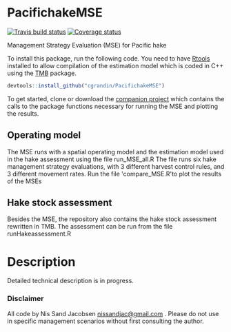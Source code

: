 # PacifichakeMSE

[![Travis build status](https://travis-ci.org/cgrandin/PacifichakeMSE.svg?branch=master)](https://travis-ci.org/cgrandin/PacifichakeMSE)
[![Coverage status](https://codecov.io/gh/cgrandin/PacifichakeMSE/branch/master/graph/badge.svg)](https://codecov.io/github/cgrandin/PacifichakeMSE?branch=master)

Management Strategy Evaluation (MSE) for Pacific hake

To install this package, run the following code. You need to have [Rtools](https://cran.r-project.org/bin/windows/Rtools/) installed to allow compilation of the
estimation model which is coded in C++ using the [TMB](https://github.com/kaskr/adcomp) package.

```r
devtools::install_github("cgrandin/PacifichakeMSE")
```

To get started, clone or download the [companion project](https://github.com/cgrandin/runhakemse) which contains the calls to the package functions necessary for running the MSE and plotting the results.

## Operating model
The MSE runs with a spatial operating model and the estimation model used in the hake assessment using the file run_MSE_all.R
The file runs six hake management strategy evaluations, with 3 different harvest control rules, and 3 different movement rates. Run the file 'compare_MSE.R'to plot the results of the MSEs

## Hake stock assessment
Besides the MSE, the repository also contains the hake stock assessment rewritten in TMB. The assessment can be run from the file runHakeassessment.R

# Description
Detailed technical description is in progress.

### Disclaimer
All code by Nis Sand Jacobsen nissandjac@gmail.com . Please do not use in specific management scenarios without first consulting the author.  
